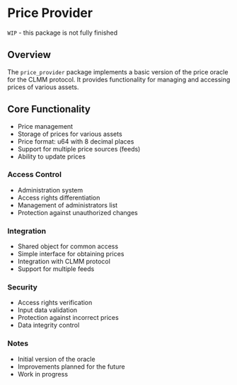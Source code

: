 # Price Provider

`WIP` - this package is not fully finished

## Overview

The `price_provider` package implements a basic version of the price oracle for the CLMM protocol. It provides functionality for managing and accessing prices of various assets.

## Core Functionality

- Price management
- Storage of prices for various assets
- Price format: u64 with 8 decimal places
- Support for multiple price sources (feeds)
- Ability to update prices

### Access Control

- Administration system
- Access rights differentiation
- Management of administrators list
- Protection against unauthorized changes

### Integration

- Shared object for common access
- Simple interface for obtaining prices
- Integration with CLMM protocol
- Support for multiple feeds

### Security

- Access rights verification
- Input data validation
- Protection against incorrect prices
- Data integrity control

### Notes

- Initial version of the oracle
- Improvements planned for the future
- Work in progress

